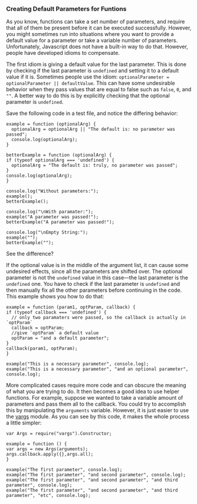 
### Creating Default Parameters for Funtions

As you know, functions can take a set number of parameters, and require that all of them be present before it can be executed successfully. However, you might sometimes run into situations where you want to provide a default value for a parameter or take a variable number of parameters. Unfortunately, Javascript does not have a built-in way to do that. However, people have developed idioms to compensate.

The first idiom is giving a default value for the last parameter. This is done by checking if the last parameter is `undefined` and setting it to a default value if it is. Sometimes people use the idiom: `optionalParameter = optionalParameter || defaultValue`. This can have some undesirable behavior when they pass values that are equal to false such as `false`, `0`, and `""`. A better way to do this is by explicitly checking that the optional parameter is `undefined`. 

Save the following code in a test file, and notice the differing behavior:

    example = function (optionalArg) {
      optionalArg = optionalArg || "The default is: no parameter was passed";
      console.log(optionalArg);
    }

    betterExample = function (optionalArg) {
    if (typeof optionalArg === 'undefined') {
      optionalArg = "The default is: truly, no parameter was passed";
    }
    console.log(optionalArg);
	}

	console.log("Without parameters:");
	example();
	betterExample();

	console.log("\nWith paramater:");
	example("A parameter was passed!");
	betterExample("A parameter was passed!");

	console.log("\nEmpty String:");
	example("");
	betterExample("");

See the difference? 

If the optional value is in the middle of the argument list, it can cause some undesired effects, since all the parameters are shifted over. The optional parameter is not the `undefined` value in this case&mdash;the last parameter is the `undefined` one. You have to check if the last parameter is `undefined` and then manually fix all the other parameters before continuing in the code. This example shows you how to do that:

	example = function (param1, optParam, callback) {
    if (typeof callback === 'undefined') {
      // only two paramaters were passed, so the callback is actually in `optParam`
      callback = optParam;
      //give `optParam` a default value
      optParam = "and a default parameter";
    }
    callback(param1, optParam);
	}

	example("This is a necessary parameter", console.log);
	example("This is a necessary parameter", "and an optional parameter", console.log);

More complicated cases require more code and can obscure the meaning of what you are trying to do. It then becomes a good idea to use helper functions. For example, suppose we wanted to take a variable amount of parameters and pass them all to the callback. You could try to accomplish this by manipulating the `arguments` variable. However, it is just easier to use the [vargs](https://github.com/cloudhead/vargs) module. As you can see by this code, it makes the whole process a little simpler:

	var Args = require("vargs").Constructor;

	example = function () {
    var args = new Args(arguments);
    args.callback.apply({},args.all);
	}

	example("The first parameter", console.log);
	example("The first parameter", "and second parameter", console.log);
	example("The first parameter", "and second parameter", "and third parameter", console.log);
	example("The first parameter", "and second parameter", "and third parameter", "etc", console.log);